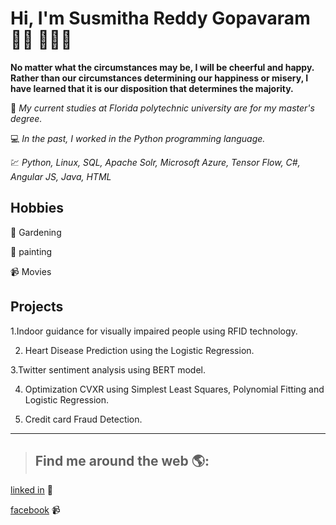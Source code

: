 # Hi, I'm Susmitha Reddy Gopavaram 👋🏾 👩🏾‍💻


**No matter what the circumstances may be, I will be cheerful and happy. Rather than our circumstances determining our happiness or misery, I have learned that it is our disposition that determines the majority.**




:school: *My current studies at Florida polytechnic university are for my master's degree.*  

:computer:  *In the past, I worked in the Python programming language.*  

:chart: *Python,  Linux, SQL, Apache Solr, Microsoft Azure, Tensor Flow, C#, Angular JS, Java, HTML*

## Hobbies

:leaves: Gardening

:art: painting

📹 Movies



## Projects

1.Indoor guidance for visually impaired people using RFID technology.

2. Heart Disease Prediction using the Logistic Regression.

3.Twitter sentiment analysis using BERT model.

4. Optimization CVXR using Simplest Least Squares, Polynomial Fitting and Logistic Regression.

5. Credit card Fraud Detection.













--------------------------------

> ## **Find me around the web** 🌎: 

  [linked in](https://www.linkedin.com/in/susmirthaeddy-gopavaram-0b3a21101/) 💼
  
  [facebook](https://www.facebook.com/susmitha.reddy.77985/) 📹

